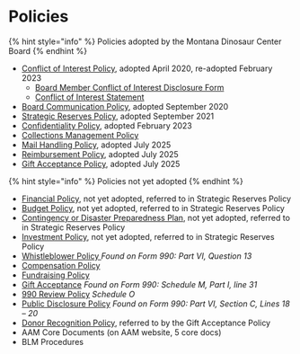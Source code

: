 # Policies

{% hint style="info" %}
Policies adopted by the Montana Dinosaur Center Board
{% endhint %}

* [Conflict of Interest Policy](conflict-of-interest-policy.md), adopted April 2020, re-adopted February 2023
  * [Board Member Conflict of Interest Disclosure Form](conflict-of-interest-policy/board-member-conflict-of-interests-disclosure-form.md)
  * [Conflict of Interest Statement](broken-reference)
* [Board Communication Policy](https://docs.tmdinosaurcenter.org/policies/), adopted September 2020
* [Strategic Reserves Policy](strategic-reserve-policy.md), adopted September 2021
* [Confidentiality Policy](confidentiality-policy/), adopted February 2023
* [Collections Management Policy](collections-management-policy.md)
* [Mail Handling Policy](mail-handling-policy.md), adopted July 2025
* [Reimbursement Policy](reimbursement-policy.md), adopted July 2025
* [Gift Acceptance Policy](gift-acceptance-policy.md), adopted July 2025

{% hint style="info" %}
Policies not yet adopted
{% endhint %}

* [Financial Policy](financial-policy.md), not yet adopted, referred to in Strategic Reserves Policy
* [Budget Policy](budget-policy.md), not yet adopted, referred to in Strategic Reserves Policy
* [Contingency or Disaster Preparedness Plan](contingency-or-disaster-policy.md), not yet adopted, referred to in Strategic Reserves Policy
* [Investment Policy](investment-policy.md), not yet adopted, referred to in Strategic Reserves Policy
* [Whistleblower Policy ](https://www.lawhelp.org/files/7C92C43F-9283-A7E0-5931-E57134E903FB/attachments/B2D746C6-B926-A6C3-DC91-9D2D7233A7AA/whistleblower-policy-alert-2017-update-final.pdf)_Found on Form 990: Part VI, Question 13_
* [Compensation Policy](./)
* [Fundraising Policy](./)
* [Gift Acceptance](./) _Found on Form 990: Schedule M, Part I, line 31_
* [990 Review Policy](./) _Schedule O_
* [Public Disclosure Policy](./) _Found on Form 990: Part VI, Section C, Lines 18 – 20_
* [Donor Recognition Policy](https://docs.tmdinosaurcenter.org/policies-and-info/v/policies/draft-donor-recognition-policy), referred to by the Gift Acceptance Policy
* AAM Core Documents (on AAM website, 5 core docs)
* BLM Procedures
